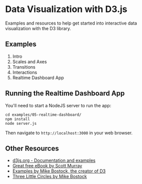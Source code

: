 # Data Visualization with D3.js

Examples and resources to help get started into interactive data visualization with the D3 library.

## Examples

  1. Intro
  2. Scales and Axes
  3. Transitions
  4. Interactions
  5. Realtime Dashboard App

## Running the Realtime Dashboard App

You'll need to start a NodeJS server to run the app:

```
cd examples/05-realtime-dashboard/
npm install
node server.js
```

Then navigate to `http://localhost:3000` in your web browser.

## Other Resources

 - [d3js.org - Documentation and examples](http://d3js.org/)
 - [Great free eBook by Scott Murray](http://chimera.labs.oreilly.com/books/1230000000345/index.html)
 - [Examples by Mike Bostock, the creator of D3](http://bl.ocks.org/mbostock)
 - [Three Little Circles by Mike Bostock](http://bost.ocks.org/mike/circles/)
